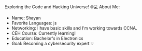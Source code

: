  Exploring the Code and Hacking Universe! 🌐💻
 About Me:
- Name: Shayan
- Favorite Languages: js
- Networking: I have basic skills and I'm working towards CCNA.
- CEH Course: Currently learning!
- Education: Bachelor's in Electronics
- Goal: Becoming a cybersecurity expert 💡
